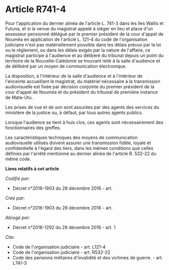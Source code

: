 # Article R741-4

Pour l'application du dernier alinéa de l'article L. 741-3 dans les îles Wallis et Futuna, et si la venue du magistrat appelé
à siéger en lieu et place d'un assesseur pensionné délégué par le premier président de la cour d'appel de Nouméa en
application de l'article L. 121-4 du code de l'organisation judiciaire n'est pas matériellement possible dans les délais
prévus par la loi ou le règlement, ou dans les délais exigés par la nature de l'affaire, ce magistrat participe à l'audience
et au délibéré du tribunal depuis un point du territoire de la Nouvelle-Calédonie se trouvant relié à la salle d'audience et
de délibéré par un moyen de communication électronique.

La disposition, à l'intérieur de la salle d'audience et à l'intérieur de l'enceinte accueillant le magistrat, du matériel
nécessaire à la transmission audiovisuelle est fixée par décision conjointe du premier président de la cour d'appel de Nouméa
et du président du tribunal de première instance de Mata-Utu.

Les prises de vue et de son sont assurées par des agents des services du ministère de la justice ou, à défaut, par tous
autres agents publics.

Lorsque l'audience se tient à huis clos, ces agents sont nécessairement des fonctionnaires des greffes.

Les caractéristiques techniques des moyens de communication audiovisuelle utilisés doivent assurer une transmission fidèle,
loyale et confidentielle à l'égard des tiers, dans les mêmes conditions que celles définies par l'arrêté mentionné au dernier
alinéa de l'article R. 532-22 du même code.

**Liens relatifs à cet article**

_Codifié par_:

  - Décret n°2016-1903 du 28 décembre 2016 - art.

_Créé par_:

  - Décret n°2016-1903 du 28 décembre 2016 - art.

_Abrogé par_:

  - Décret n°2018-1292 du 28 décembre 2018 - art. 1

_Cite_:

  - Code de l'organisation judiciaire - art. L121-4
  - Code de l'organisation judiciaire - art. R532-22
  - Code des pensions militaires d'invalidité et des victimes de guerre. - art. L741-3
